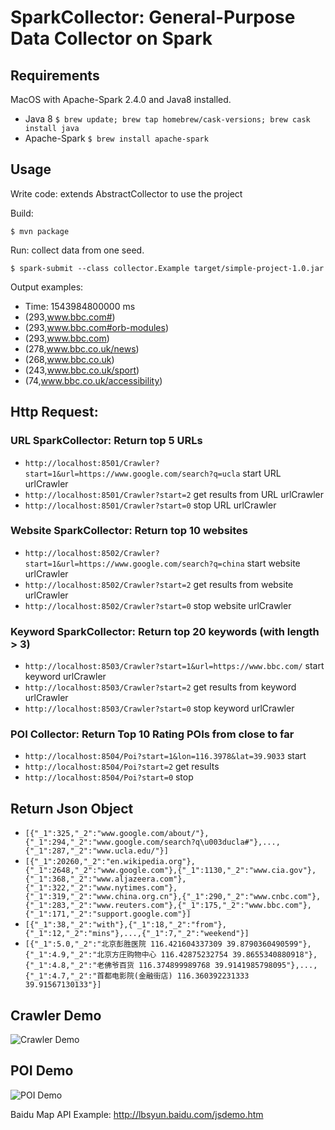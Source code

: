 # SparkCollector: General-Purpose Data Collector on Spark
## Requirements

MacOS with Apache-Spark 2.4.0 and Java8 installed.

*   Java 8 `$ brew update; brew tap homebrew/cask-versions; brew cask install java`
*   Apache-Spark `$ brew install apache-spark`
## Usage

Write code: extends AbstractCollector to use the project

Build:

`$ mvn package`

Run: collect data from one seed.

`$ spark-submit --class collector.Example target/simple-project-1.0.jar`

Output examples: 

- Time: 1543984800000 ms
- (293,www.bbc.com#)
- (293,www.bbc.com#orb-modules)
- (293,www.bbc.com)
- (278,www.bbc.co.uk/news)
- (268,www.bbc.co.uk)
- (243,www.bbc.co.uk/sport)
- (74,www.bbc.co.uk/accessibility)

## Http Request:
### URL SparkCollector: Return top 5 URLs
- `http://localhost:8501/Crawler?start=1&url=https://www.google.com/search?q=ucla` start URL urlCrawler
- `http://localhost:8501/Crawler?start=2` get results from URL urlCrawler
- `http://localhost:8501/Crawler?start=0` stop URL urlCrawler
### Website SparkCollector: Return top 10 websites
- `http://localhost:8502/Crawler?start=1&url=https://www.google.com/search?q=china` start website urlCrawler
- `http://localhost:8502/Crawler?start=2` get results from website urlCrawler
- `http://localhost:8502/Crawler?start=0` stop website urlCrawler
### Keyword SparkCollector: Return top 20 keywords (with length > 3)
- `http://localhost:8503/Crawler?start=1&url=https://www.bbc.com/` start keyword urlCrawler
- `http://localhost:8503/Crawler?start=2` get results from keyword urlCrawler
- `http://localhost:8503/Crawler?start=0` stop keyword urlCrawler

### POI Collector: Return Top 10 Rating POIs from close to far
- `http://localhost:8504/Poi?start=1&lon=116.3978&lat=39.9033` start
- `http://localhost:8504/Poi?start=2` get results
- `http://localhost:8504/Poi?start=0` stop

## Return Json Object
- `[{"_1":325,"_2":"www.google.com/about/"},{"_1":294,"_2":"www.google.com/search?q\u003ducla#"},...,{"_1":287,"_2":"www.ucla.edu/"}]`
- `[{"_1":20260,"_2":"en.wikipedia.org"},{"_1":2648,"_2":"www.google.com"},{"_1":1130,"_2":"www.cia.gov"},{"_1":368,"_2":"www.aljazeera.com"},{"_1":322,"_2":"www.nytimes.com"},{"_1":319,"_2":"www.china.org.cn"},{"_1":290,"_2":"www.cnbc.com"},{"_1":283,"_2":"www.reuters.com"},{"_1":175,"_2":"www.bbc.com"},{"_1":171,"_2":"support.google.com"}]`
- `[{"_1":38,"_2":"with"},{"_1":18,"_2":"from"},{"_1":12,"_2":"mins"},...,{"_1":7,"_2":"weekend"}]`
- `[{"_1":5.0,"_2":"北京彭胜医院 116.421604337309 39.8790360490599"},{"_1":4.9,"_2":"北京方庄购物中心 116.42875232754 39.8655340880918"},{"_1":4.8,"_2":"老佛爷百货 116.374899989768 39.9141985798095"},...,{"_1":4.7,"_2":"首都电影院(金融街店) 116.360392231333 39.91567130133"}]`

## Crawler Demo
![Crawler Demo](/demo/demo1.gif?raw=true)

## POI Demo
![POI Demo](/demo/demo2.gif?raw=true)

Baidu Map API Example: http://lbsyun.baidu.com/jsdemo.htm
